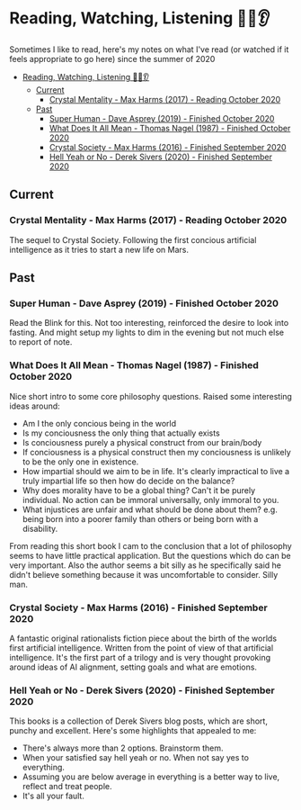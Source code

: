 # Reading, Watching, Listening 📖👀👂

Sometimes I like to read, here's my notes on what I've read (or watched if it feels appropriate to go here) since the summer of 2020

- [Reading, Watching, Listening 📖👀👂](#reading-watching-listening-)
  - [Current](#current)
    - [Crystal Mentality - Max Harms (2017) - Reading October 2020](#crystal-mentality---max-harms-2017---reading-october-2020)
  - [Past](#past)
    - [Super Human - Dave Asprey (2019) - Finished October 2020](#super-human---dave-asprey-2019---finished-october-2020)
    - [What Does It All Mean - Thomas Nagel (1987) - Finished October 2020](#what-does-it-all-mean---thomas-nagel-1987---finished-october-2020)
    - [Crystal Society - Max Harms (2016) - Finished September 2020](#crystal-society---max-harms-2016---finished-september-2020)
    - [Hell Yeah or No - Derek Sivers (2020) - Finished September 2020](#hell-yeah-or-no---derek-sivers-2020---finished-september-2020)

<!-- ## Reading List ⏭

Things I'd like to read next

- -->

## Current

### Crystal Mentality - Max Harms (2017) - Reading October 2020

The sequel to Crystal Society. Following the first concious artificial intelligence as it tries to start a new life on Mars.

## Past

### Super Human - Dave Asprey (2019) - Finished October 2020

Read the Blink for this. Not too interesting, reinforced the desire to look into fasting. And might setup my lights to dim in the evening but not much else to report of note.

### What Does It All Mean - Thomas Nagel (1987) - Finished October 2020

Nice short intro to some core philosophy questions. Raised some interesting ideas around:

- Am I the only concious being in the world
- Is my conciousness the only thing that actually exists
- Is conciousness purely a physical construct from our brain/body
- If conciousness is a physical construct then my conciousness is unlikely to be the only one in existence.
- How impartial should we aim to be in life. It's clearly impractical to live a truly impartial life so then how do decide on the balance?
- Why does morality have to be a global thing? Can't it be purely individual. No action can be immoral universally, only immoral to you.
- What injustices are unfair and what should be done about them? e.g. being born into a poorer family than others or being born with a disability.

From reading this short book I cam to the conclusion that a lot of philosophy seems to have little practical application. But the questions which do can be very important. Also the author seems a bit silly as he specifically said he didn't believe something because it was uncomfortable to consider. Silly man.

### Crystal Society - Max Harms (2016) - Finished September 2020

A fantastic original rationalists fiction piece about the birth of the worlds first artificial intelligence. Written from the point of view of that artificial intelligence. It's the first part of a trilogy and is very thought provoking around ideas of AI alignment, setting goals and what are emotions.

### Hell Yeah or No - Derek Sivers (2020) - Finished September 2020

This books is a collection of Derek Sivers blog posts, which are short, punchy and excellent. Here's some highlights that appealed to me:

- There's always more than 2 options. Brainstorm them.
- When your satisfied say hell yeah or no. When not say yes to everything.
- Assuming you are below average in everything is a better way to live, reflect and treat people.
- It's all your fault.
